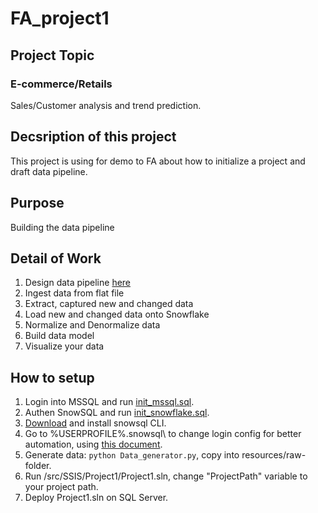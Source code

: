 # FA_project1
## Project Topic
### E-commerce/Retails
Sales/Customer analysis and trend prediction.

## Decsription of this project
This project is using for demo to FA about how to initialize a project and draft data pipeline.

## Purpose
Building the data pipeline

## Detail of Work
1. Design data pipeline [here](./docs/design.png "Architecture")
2. Ingest data from flat file
3. Extract, captured new and changed data
4. Load new and changed data onto Snowflake
5. Normalize and Denormalize data
6. Build data model
7. Visualize your data

## How to setup
1. Login into MSSQL and run [init_mssql.sql](./src/mssql/init_mssql.sql).
2. Authen SnowSQL and run [init_snowflake.sql](./src/Snowflake/init_snowfalke.sql).
3. [Download](https://sfc-repo.snowflakecomputing.com/snowsql/index.html) and install snowsql CLI.
4. Go to %USERPROFILE%\.snowsql\ to change login config for better automation, using [this document](https://docs.snowflake.com/en/user-guide/snowsql-config.html).
5. Generate data: `python Data_generator.py`, copy into resources/raw-folder.
6. Run /src/SSIS/Project1/Project1.sln, change "ProjectPath" variable to your project path.
7. Deploy Project1.sln on SQL Server.
